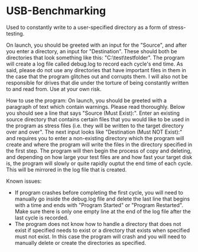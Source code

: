 # USB-Benchmarking
Used to constantly write to a user-specified directory as a form of stress-testing.

On launch, you should be greeted with an input for the "Source", and after you enter a directory, an input for "Destination". These should both be directories that look something like this: "C:\test\testfolder". The program will create a log file called debug.log to record each cycle's end time. As said, please do not use any directories that have important files in them in the case that the program glitches out and corrupts them. I will also not be responsible for drives that die under the torture of being constantly written to and read from. Use at your own risk.

How to use the program:
On launch, you should be greeted with a paragraph of text which contain warnings. Please read thoroughly. Below you should see a line that says "Source (Must Exist):". Enter an existing source directory that contains certain files that you would like to be used in the program as stress files (i.e. they will be written to the target directory over and over". The next input looks like "Destination (Must NOT Exist):" and requires you to enter a non-existing directory which the program will create and where the program will write the files in the directory specified in the first step. The program will then begin the process of copy and deleting, and depending on how large your test files are and how fast your target disk is, the program will slowly or quite rapidly ouptut the end time of each cycle. This will be mirrored in the log file that is created. 

Known issues: 
* If program crashes before completing the first cycle, you will need to manually go inside the debug.log file and delete the last line that begins with a time and ends with "Program Started" or "Program Restarted". Make sure there is only one empty line at the end of the log file after the last cycle is recorded.
* The program does not know how to handle a directory that does not exist if specified needs to exist or a directory that exists when specified must not exist. In this case the program will crash and you will need to manually delete or create the directories as specified. 
